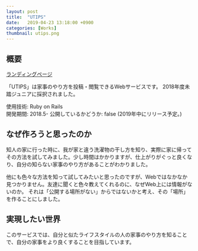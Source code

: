 ```yaml
---
layout: post
title:  "UTIPS"
date:   2019-04-23 13:18:00 +0900
categories: [Works]
thumbnail: utips.png
---
```

## 概要
[ランディングページ](https://utips.life)

「UTIPS」は家事のやり方を投稿・閲覧できるWebサービスです。
2018年度未踏ジュニアに採択されました。

使用技術: Ruby on Rails  
開発期間: 2018.5-
公開しているかどうか: false (2019年中にリリース予定。)

## なぜ作ろうと思ったのか
知人の家に行った時に、我が家と違う洗濯物の干し方を知り、実際に家に帰ってその方法を試してみました。少し時間はかかりますが、仕上がりがぐっと良くなり、自分の知らない家事のやり方があることがわかりました。

他にも色々な方法を知って試してみたいと思ったのですが、Webではなかなか見つかりません。友達に聞くと色々教えてくれるのに、なぜWeb上には情報がないのか。
それは「公開する場所がない」からではないかと考え、その「場所」を作ることにしました。

## 実現したい世界
このサービスでは、自分と似たライフスタイルの人の家事のやり方を知ることで、自分の家事をより良くすることを目指しています。


<!--
## 実装
できるだけ家事のやり方を共有してほしいので、投稿のハードルが下がるように、**スマホで動画を撮るだけ** で投稿可能にしました。-->
